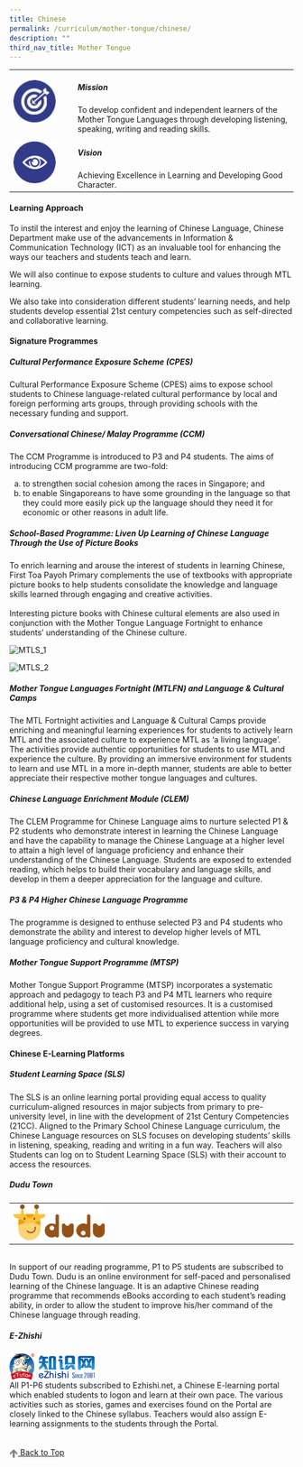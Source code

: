 ```yaml
---
title: Chinese
permalink: /curriculum/mother-tongue/chinese/
description: ""
third_nav_title: Mother Tongue
---
```

<table>
	<tbody><tr>
		<td width="100px">
			<img style="height:75px; width:75px" src="/images/mission.jpg">
		</td>
		<td> 
			<h5><b>Mission</b></h5>
			To develop confident and independent learners of the Mother Tongue&nbsp;Languages through developing listening, speaking, writing and reading&nbsp;skills.
		</td>
	</tr>
	<tr>
     <td>
		   <img style="height:75px; width:75px" src="/images/vision.png">
     </td>
     <td> 
			 <h5><b>Vision</b></h5>
	     Achieving Excellence in Learning and Developing Good Character.
       </td>
	</tr>
</tbody></table>

<h4><b>Learning Approach</b></h4>

To instil the interest and enjoy the learning of Chinese Language, Chinese Department make use of the advancements in Information &amp; Communication Technology (ICT) as an invaluable tool for enhancing the ways our teachers and students teach and learn.

We will also continue to expose students to culture and values through MTL learning.

We also take into consideration different students’ learning needs, and help students develop essential 21st century competencies such as self-directed and collaborative learning.

<h4><b>Signature Programmes</b></h4>

<h5><b>Cultural Performance Exposure Scheme (CPES)</b></h5>

Cultural Performance Exposure Scheme (CPES) aims to expose school students to Chinese language-related cultural performance by local and foreign performing arts groups, through providing schools with the necessary funding and support.

<h5><b>Conversational Chinese/ Malay Programme (CCM)</b></h5>

The CCM Programme is introduced to P3 and P4 students. The aims of introducing CCM programme are two-fold:<br>
<ol>
	<li style="list-style-type:lower-alpha">to strengthen social cohesion among the races in Singapore; and
		</li><li style="list-style-type:lower-alpha">to enable Singaporeans to have some grounding in the language so that they could more easily  pick up the language should they need it for economic or other reasons in adult life. </li>
</ol>

<h5><b>School-Based Programme: Liven Up Learning of Chinese Language Through the Use of Picture Books</b></h5>

To enrich learning and arouse the interest of students in learning Chinese, First Toa Payoh Primary complements the use of textbooks with appropriate picture books to help students consolidate the knowledge and language skills learned through engaging and creative activities.<br><br>
Interesting picture books with Chinese cultural elements are also used in conjunction with the Mother Tongue Language Fortnight to enhance students’ understanding of the Chinese culture.

![MTLS_1](/images/Curriculum/Mother%20Tongue/Chinese/mtls_ftpps_page_1_resize.jpg)

![MTLS_2](/images/Curriculum/Mother%20Tongue/Chinese/mtls_ftpps_page_2_resize.jpg)

<h5><b>Mother Tongue Languages Fortnight (MTLFN) and Language &amp; Cultural Camps</b></h5>

The MTL Fortnight activities and Language &amp; Cultural Camps provide enriching and meaningful learning experiences for students to actively learn MTL and the associated culture to experience MTL as ‘a living language’. The activities provide authentic opportunities for students to use MTL and experience the culture. By providing an immersive environment for students to learn and use MTL in a more in-depth manner, students are able to better appreciate their respective mother tongue languages and cultures.

<h5><b>Chinese Language Enrichment Module (CLEM)</b></h5>

The CLEM Programme for Chinese Language aims to nurture selected P1 &amp; P2 students who demonstrate interest in learning the Chinese Language and have the capability to manage the Chinese Language at a higher level to attain a high level of language proficiency and enhance their understanding of the Chinese Language. Students are exposed to extended reading, which helps to build their vocabulary and language skills, and develop in them a deeper appreciation for the language and culture.

<h5><b>P3 &amp; P4 Higher Chinese Language Programme</b></h5>

The programme is designed to enthuse selected P3 and P4 students who demonstrate the ability and interest to develop higher levels of MTL language proficiency and cultural knowledge.

<h5><b>Mother Tongue Support Programme (MTSP)</b></h5>

Mother Tongue Support Programme (MTSP) incorporates a systematic approach and pedagogy to teach P3 and P4 MTL learners who require additional help, using a set of customised resources. It is a customised programme where students get more individualised attention while more opportunities will be provided to use MTL to experience success in varying degrees.

<h4><b>Chinese E-Learning Platforms</b></h4>

<h5><b>Student Learning Space (SLS)</b></h5>

The SLS is an online learning portal providing equal access to quality curriculum-aligned resources in major subjects from primary to pre-university level, in line with the development of 21st Century Competencies (21CC). Aligned to the Primary School Chinese Language curriculum, the Chinese Language resources on SLS focuses on developing students’ skills in listening, speaking, reading and writing in a fun way. Teachers will also Students can log on to Student Learning Space (SLS) with their account to access the resources.

<h5><b>Dudu Town</b></h5>

<table>
		<tbody><tr>
		<td width="35%">
			<a href="https://dudu.town">
				<img src="/images/Curriculum/Mother%20Tongue/Chinese/dudu%20town.png">
				</a>
			</td>
			<td></td>
	</tr>
	</tbody></table>
<br>
In support of our reading programme, P1 to P5 students are subscribed to Dudu Town. Dudu is an online environment for self-paced and personalised learning of the Chinese language. It is an adaptive Chinese reading programme that recommends eBooks according to each student’s reading ability, in order to allow the student to improve his/her command of the Chinese language through reading.

<h5><b>E-Zhishi</b></h5>

<a href="https://www.ezhishi.net"><img align="left" style="width:30%" src="/images/Curriculum/Mother%20Tongue/Chinese/ezhishi.png"></a><br><br>

All P1-P6 students subscribed to Ezhishi.net, a Chinese E-learning portal which enabled students to logon and learn at their own pace. The various activities such as stories, games and exercises found on the Portal are closely linked to the Chinese syllabus. Teachers would also assign E-learning assignments to the students through the Portal.
<br><br><br>
<a href="/curriculum/mother-tongue/chinese#lo_main">
		 <img align="center" style="width:3%" src="/images/arrow-up.png"> Back to Top 
</a>